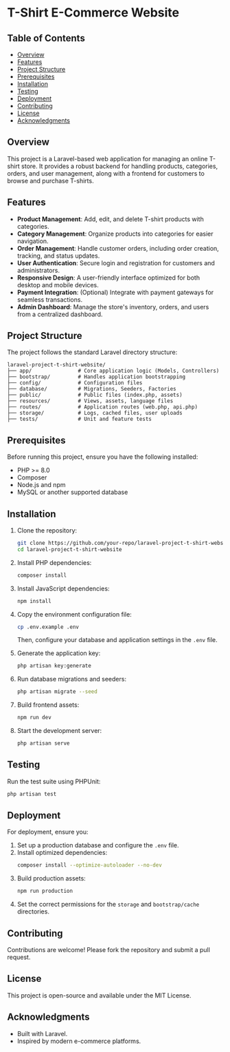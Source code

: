 # T-Shirt E-Commerce Website

## Table of Contents
- [Overview](#overview)
- [Features](#features)
- [Project Structure](#project-structure)
- [Prerequisites](#prerequisites)
- [Installation](#installation)
- [Testing](#testing)
- [Deployment](#deployment)
- [Contributing](#contributing)
- [License](#license)
- [Acknowledgments](#acknowledgments)

## Overview
This project is a Laravel-based web application for managing an online T-shirt store. It provides a robust backend for handling products, categories, orders, and user management, along with a frontend for customers to browse and purchase T-shirts.

## Features
- **Product Management**: Add, edit, and delete T-shirt products with categories.
- **Category Management**: Organize products into categories for easier navigation.
- **Order Management**: Handle customer orders, including order creation, tracking, and status updates.
- **User Authentication**: Secure login and registration for customers and administrators.
- **Responsive Design**: A user-friendly interface optimized for both desktop and mobile devices.
- **Payment Integration**: (Optional) Integrate with payment gateways for seamless transactions.
- **Admin Dashboard**: Manage the store's inventory, orders, and users from a centralized dashboard.

## Project Structure
The project follows the standard Laravel directory structure:

```
laravel-project-t-shirt-website/
├── app/               # Core application logic (Models, Controllers)
├── bootstrap/         # Handles application bootstrapping
├── config/            # Configuration files
├── database/          # Migrations, Seeders, Factories
├── public/            # Public files (index.php, assets)
├── resources/         # Views, assets, language files
├── routes/            # Application routes (web.php, api.php)
├── storage/           # Logs, cached files, user uploads
├── tests/             # Unit and feature tests
```

## Prerequisites
Before running this project, ensure you have the following installed:
- PHP >= 8.0
- Composer
- Node.js and npm
- MySQL or another supported database

## Installation
1. Clone the repository:
   ```sh
   git clone https://github.com/your-repo/laravel-project-t-shirt-website.git
   cd laravel-project-t-shirt-website
   ```

2. Install PHP dependencies:
   ```sh
   composer install
   ```

3. Install JavaScript dependencies:
   ```sh
   npm install
   ```

4. Copy the environment configuration file:
   ```sh
   cp .env.example .env
   ```
   Then, configure your database and application settings in the `.env` file.

5. Generate the application key:
   ```sh
   php artisan key:generate
   ```

6. Run database migrations and seeders:
   ```sh
   php artisan migrate --seed
   ```

7. Build frontend assets:
   ```sh
   npm run dev
   ```

8. Start the development server:
   ```sh
   php artisan serve
   ```

## Testing
Run the test suite using PHPUnit:
```sh
php artisan test
```

## Deployment
For deployment, ensure you:
1. Set up a production database and configure the `.env` file.
2. Install optimized dependencies:
   ```sh
   composer install --optimize-autoloader --no-dev
   ```
3. Build production assets:
   ```sh
   npm run production
   ```
4. Set the correct permissions for the `storage` and `bootstrap/cache` directories.

## Contributing
Contributions are welcome! Please fork the repository and submit a pull request.

## License
This project is open-source and available under the MIT License.

## Acknowledgments
- Built with Laravel.
- Inspired by modern e-commerce platforms.

